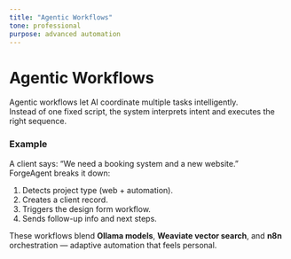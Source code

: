 ```yaml
---
title: "Agentic Workflows"
tone: professional
purpose: advanced automation
---
```


# Agentic Workflows

Agentic workflows let AI coordinate multiple tasks intelligently.  
Instead of one fixed script, the system interprets intent and executes the right sequence.

### Example
A client says: “We need a booking system and a new website.”  
ForgeAgent breaks it down:
1. Detects project type (web + automation).  
2. Creates a client record.  
3. Triggers the design form workflow.  
4. Sends follow-up info and next steps.  

These workflows blend **Ollama models**, **Weaviate vector search**, and **n8n** orchestration — adaptive automation that feels personal.
